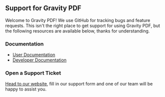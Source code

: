 ## Support for Gravity PDF

Welcome to Gravity PDF! We use GitHub for tracking bugs and feature requests.
This isn't the right place to get support for using Gravity PDF, but the following
resources are available below, thanks for understanding.

### Documentation

* [User Documentation](https://gravitypdf.com/documentation/v5/five-minute-install/)
* [Developer Documentation](https://gravitypdf.com/documentation/v5/developer-start-customising/)

### Open a Support Ticket

[Head to our website](https://gravitypdf.com/support/#contact-support), fill in our support form and one of our team will be happy to assist you.